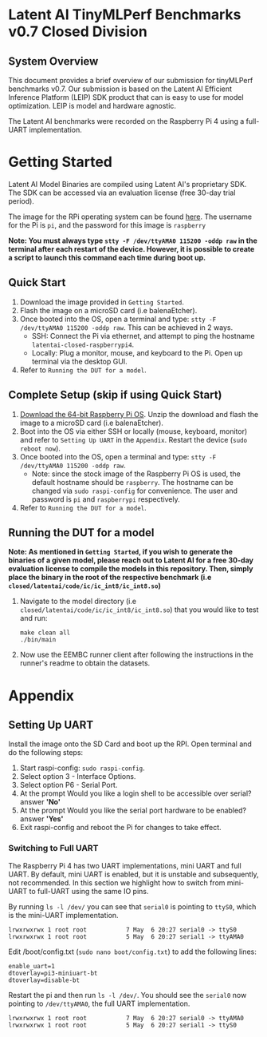 # Latent AI TinyMLPerf Benchmarks v0.7 Closed Division
## System Overview

This document provides a brief overview of our submission for tinyMLPerf benchmarks v0.7. 
Our submission is based on the Latent AI Efficient Inference Platform (LEIP) SDK product that can 
is easy to use for model optimization. LEIP is model and hardware agnostic.

The Latent AI benchmarks were recorded on the Raspberry Pi 4 using a full-UART implementation.

# Getting Started
Latent AI Model Binaries are compiled using Latent AI's proprietary SDK. The SDK can be accessed via an evaluation license (free 30-day trial period).

The image for the RPi operating system can be found [here](https://drive.google.com/file/d/1zH-Ae6N-UgwEz3gi2X9rxEXq4yhlH2OS/view?usp=sharing). The username for the Pi is `pi`, and the password for this image is `raspberry`

**Note: You must always type `stty -F /dev/ttyAMA0 115200 -oddp raw` in the terminal after each restart of the device. However, it is possible to create a script to launch this command each time during boot up.**

## Quick Start
1. Download the image provided in `Getting Started`.
2. Flash the image on a microSD card (i.e balenaEtcher).
3. Once booted into the OS, open a terminal and type: `stty -F /dev/ttyAMA0 115200 -oddp raw`. This can be achieved in 2 ways.
    - SSH: Connect the Pi via ethernet, and attempt to ping the hostname `latentai-closed-raspberrypi4`.
    - Locally: Plug a monitor, mouse, and keyboard to the Pi. Open up terminal via the desktop GUI.
4. Refer to `Running the DUT for a model`.

## Complete Setup (skip if using Quick Start)
1. [Download the 64-bit Raspberry Pi OS](https://downloads.raspberrypi.org/raspios_arm64/images/raspios_arm64-2020-08-24/2020-08-20-raspios-buster-arm64.zip). Unzip the download and flash the image to a microSD card (i.e balenaEtcher).
2. Boot into the OS via either SSH or locally (mouse, keyboard, monitor) and refer to `Setting Up UART` in the `Appendix`. Restart the device (`sudo reboot now`).
3. Once booted into the OS, open a terminal and type: `stty -F /dev/ttyAMA0 115200 -oddp raw`.
    - Note: since the stock image of the Raspberry Pi OS is used, the default hostname should be `raspberry`. The hostname can be changed via `sudo raspi-config` for convenience. The user and password is `pi` and `raspberrypi` respectively.
4. Refer to `Running the DUT for a model`.

## Running the DUT for a model
**Note: As mentioned in `Getting Started`, if you wish to generate the binaries of a given model, please reach out to Latent AI for a free 30-day evaluation license to compile the models in this repository. Then, simply place the binary in the root of the respective benchmark (i.e `closed/latentai/code/ic/ic_int8/ic_int8.so`)**

1. Navigate to the model directory (i.e `closed/latentai/code/ic/ic_int8/ic_int8.so`) that you would like to test and run:
    ```
    make clean all
    ./bin/main
    ```
2. Now use the EEMBC runner client after following the instructions in the runner's readme to obtain the datasets.

# Appendix
## Setting Up UART

Install the image onto the SD Card and boot up the RPI. Open terminal and do the following steps:
1. Start raspi-config: `sudo raspi-config`.
2. Select option 3 - Interface Options.
3. Select option P6 - Serial Port.
4. At the prompt Would you like a login shell to be accessible over serial? answer **'No'**
5. At the prompt Would you like the serial port hardware to be enabled? answer **'Yes'**
6. Exit raspi-config and reboot the Pi for changes to take effect.

### Switching to Full UART

The Raspberry Pi 4 has two UART implementations, mini UART and full UART. By default, mini UART is enabled, but it is unstable and subsequently, not recommended. In this section we highlight how to switch from mini-UART to full-UART using the same IO pins. 

By running `ls -l /dev/` you can see that `serial0` is pointing to `ttyS0`, which is the mini-UART implementation.
```
lrwxrwxrwx 1 root root           7 May  6 20:27 serial0 -> ttyS0
lrwxrwxrwx 1 root root           5 May  6 20:27 serial1 -> ttyAMA0
```
Edit /boot/config.txt (`sudo nano boot/config.txt`) to add the following lines:
```
enable_uart=1
dtoverlay=pi3-miniuart-bt
dtoverlay=disable-bt
```

Restart the pi and then run `ls -l /dev/`. You should see the `serial0` now pointing to `/dev/ttyAMA0`, the full UART implementation.
```
lrwxrwxrwx 1 root root           7 May  6 20:27 serial0 -> ttyAMA0
lrwxrwxrwx 1 root root           5 May  6 20:27 serial1 -> ttyS0
```